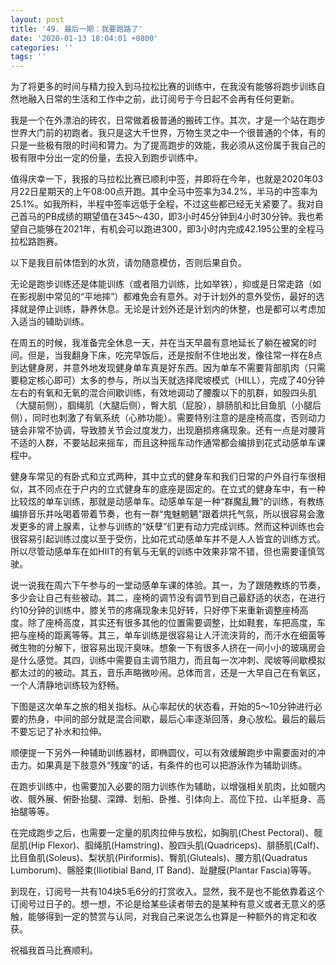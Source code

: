 ```yaml
---
layout: post
title: '49. 最后一期：我要跑路了'
date: '2020-01-13 18:04:01 +0800'
categories: ''
tags: ''
---
```

为了将更多的时间与精力投入到马拉松比赛的训练中，在我没有能够将跑步训练自然地融入日常的生活和工作中之前，此订阅号于今日起不会再有任何更新。



我是一个在外漂泊的砖农，日常做着极普通的搬砖工作。其次，才是一个站在跑步世界大门前的初跑者。我只是这大千世界，万物生灵之中一个很普通的个体，有的只是一些极有限的时间和膂力。为了提高跑步的效能，我必须从这份属于我自己的极有限中分出一定的份量，去投入到跑步训练中。



值得庆幸一下，我报的马拉松比赛已顺利中签，并即将在今年，也就是2020年03月22日星期天的上午08:00点开跑。其中全马中签率为34.2%，半马的中签率为25.1%。如我所料，半程中签率远低于全程，不过这些都已经无关紧要了。我对自己首马的PB成绩的期望值在345～430，即3小时45分钟到4小时30分钟。我也希望自己能够在2021年，有机会可以跑进300，即3小时内完成42.195公里的全程马拉松路跑赛。



以下是我目前体悟到的水货，请勿随意模仿，否则后果自负。



无论是跑步训练还是体能训练（或者阻力训练，比如举铁），抑或是日常走路（如在影视剧中常见的“平地摔”）都难免会有意外。对于计划外的意外受伤，最好的选择就是停止训练，静养休息。无论是计划外还是计划内的休整，也是都可以考虑加入适当的辅助训练。



在周五的时候，我准备完全休息一天，并在当天早晨有意地延长了躺在被窝的时间。但是，当我翻身下床，吃完早饭后，还是按耐不住地出发，像往常一样在8点到达健身房，并意外地发现健身单车真是好东西。因为单车不需要背部肌肉（只需要稳定核心即可）太多的参与，所以当天就选择爬坡模式（HILL），完成了40分钟左右的有氧和无氧的混合间歇训练，有效地调动了腰腹以下的肌群，如股四头肌（大腿前侧），腘绳肌（大腿后侧），臀大肌（屁股），腓肠肌和比目鱼肌（小腿后侧），同时也刺激了有氧系统（心肺功能）。需要特别注意的是座椅高度，否则动力链会非常不协调，导致膝关节会过度发力，出现磨损疼痛现象。还有一点是对腰背不适的人群，不要站起来摇车，而且这种摇车动作通常都会编排到花式动感单车课程中。



健身车常见的有卧式和立式两种，其中立式的健身车和我们日常的户外自行车很相似，其不同点在于户内的立式健身车的底座是固定的。在立式的健身车中，有一种比较炫的单车训练，那就是动感单车。动感单车是一种“群魔乱舞”的训练，有教练编排音乐并吆喝着带着节奏，也有一群“鬼魅魍魉”跟着烘托气氛，所以很容易会激发更多的肾上腺素，让参与训练的“妖孽”们更有动力完成训练。然而这种训练也会很容易引起训练过度以至于受伤，比如花式动感单车并不是人人皆宜的训练方式。所以尽管动感单车在如HIIT的有氧与无氧的训练中效果非常不错，但也需要谨慎驾驶。



说一说我在周六下午参与的一堂动感单车课的体验。其一，为了跟随教练的节奏，多少会让自己有些被动。其二，座椅的调节没有调节到自己最舒适的状态，在进行约10分钟的训练中，膝关节的疼痛现象未见好转，只好停下来重新调整座椅高度。除了座椅高度，其实还有很多其他的位置需要调整，比如鞋套，车把高度，车把与座椅的距离等等。其三，单车训练是很容易让人汗流浃背的，而汗水在细菌等微生物的分解下，很容易出现汗臭味。想象一下有很多人挤在一间小小的玻璃房会是什么感觉。其四，训练中需要自主调节阻力，而且每一次冲刺、爬坡等间歇模拟都太过的的被动。其五，音乐声略微吵闹。总体而言，还是一大早自己在有氧区，一个人清静地训练较为舒畅。



下图是这次单车之旅的相关指标。从心率起伏的状态看，开始的5～10分钟进行必要的热身，中间的部分就是混合间歇，最后心率逐渐回落，身心放松。最后的最后不要忘记了补水和拉伸。







顺便提一下另外一种辅助训练器材，即椭圆仪，可以有效缓解跑步中需要面对的冲击力。如果真是下肢意外“残废”的话，有条件的也可以把游泳作为辅助训练。



在跑步训练中，也需要加入必要的阻力训练作为辅助，以增强相关肌肉，比如髋内收、髋外展、俯卧抬腿、深蹲、划船、卧推、引体向上、高位下拉、山羊挺身、高抬腿等等。



在完成跑步之后，也需要一定量的肌肉拉伸与放松，如胸肌(Chest Pectoral)、髋屈肌(Hip Flexor)、腘绳肌(Hamstring)、股四头肌(Quadriceps)、腓肠肌(Calf)、比目鱼肌(Soleus)、梨状肌(Piriformis)、臀肌(Gluteals)、腰方肌(Quadratus Lumborum)、髂胫束(Iliotibial Band, IT Band)、趾腱膜(Plantar Fascia)等等。



到现在，订阅号一共有104块5毛6分的打赏收入。显然，我不是也不能依靠着这个订阅号过日子的。想一想，不论是给某些读者带去的是某种有意义或者无意义的感触，能够得到一定的赞赏与认同，对我自己来说怎么也算是一种额外的肯定和收获。



祝福我首马比赛顺利。
